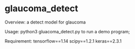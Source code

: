 # glaucoma_detect

Overview:
  a detect model for glaucoma

Usage:
  python3 gluacoma_detect.py
  to run a demo program;

Requirement:
  tensorflow==1.14
  scipy==1.2.1
  keras==2.3.1
